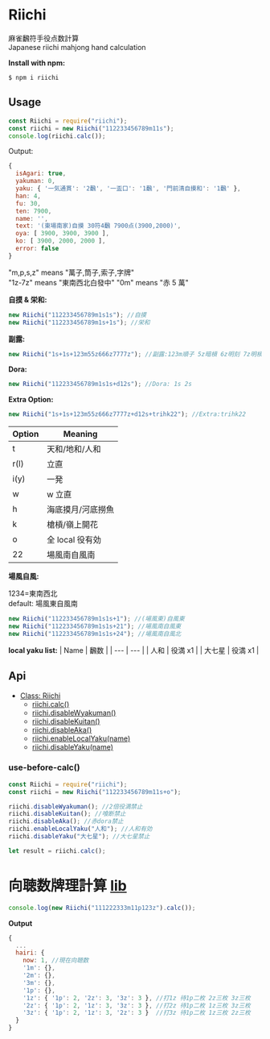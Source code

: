 # **Riichi**

麻雀飜符手役点数計算  
Japanese riichi mahjong hand calculation

**Install with npm:**

```
$ npm i riichi
```

## Usage

```js
const Riichi = require("riichi");
const riichi = new Riichi("112233456789m11s");
console.log(riichi.calc());
```

Output:

```js
{
  isAgari: true,
  yakuman: 0,
  yaku: { '一気通貫': '2飜', '一盃口': '1飜', '門前清自摸和': '1飜' },
  han: 4,
  fu: 30,
  ten: 7900,
  name: '',
  text: '(東場南家)自摸 30符4飜 7900点(3900,2000)',
  oya: [ 3900, 3900, 3900 ],
  ko: [ 3900, 2000, 2000 ],
  error: false
}
```

"m,p,s,z" means "萬子,筒子,索子,字牌"  
"1z-7z" means "東南西北白發中"
"0m" means "赤 5 萬"

**自摸 & 栄和:**

```js
new Riichi("112233456789m1s1s"); //自摸
new Riichi("112233456789m1s+1s"); //栄和
```

**副露:**

```js
new Riichi("1s+1s+123m55z666z7777z"); //副露:123m順子 5z暗槓 6z明刻 7z明槓
```

**Dora:**

```js
new Riichi("112233456789m1s1s+d12s"); //Dora: 1s 2s
```

**Extra Option:**

```js
new Riichi("1s+1s+123m55z666z7777z+d12s+trihk22"); //Extra:trihk22
```

| Option | Meaning           |
| ------ | ----------------- |
| t      | 天和/地和/人和    |
| r(l)   | 立直              |
| i(y)   | 一発              |
| w      | w 立直            |
| h      | 海底摸月/河底撈魚 |
| k      | 槍槓/嶺上開花     |
| o      | 全 local 役有効   |
| 22     | 場風南自風南      |

**場風自風:**

1234=東南西北  
default: 場風東自風南

```js
new Riichi("112233456789m1s1s+1"); //(場風東)自風東
new Riichi("112233456789m1s1s+21"); //場風南自風東
new Riichi("112233456789m1s1s+24"); //場風南自風北
```

**local yaku list:**
| Name | 飜数 |
| --- | --- |
| 人和 | 役満 x1 |
| 大七星 | 役満 x1 |

## Api

- [Class: Riichi](#Usage)
  - [riichi.calc()](#Usage)
  - [riichi.disableWyakuman()](#use-before-calc)
  - [riichi.disableKuitan()](#use-before-calc)
  - [riichi.disableAka()](#use-before-calc)
  - [riichi.enableLocalYaku(name)](#use-before-calc)
  - [riichi.disableYaku(name)](#use-before-calc)

### use-before-calc()

```js
const Riichi = require("riichi");
const riichi = new Riichi("112233456789m11s+o");

riichi.disableWyakuman(); //2倍役満禁止
riichi.disableKuitan(); //喰断禁止
riichi.disableAka(); //赤dora禁止
riichi.enableLocalYaku("人和"); //人和有効
riichi.disableYaku("大七星"); //大七星禁止

let result = riichi.calc();
```

# 向聴数牌理計算 [lib](https://github.com/takayama-lily/syanten)

```js
console.log(new Riichi("111222333m11p123z").calc());
```

**Output**

```js
{
  ...
  hairi: {
    now: 1, //現在向聴数
    '1m': {},
    '2m': {},
    '3m': {},
    '1p': {},
    '1z': { '1p': 2, '2z': 3, '3z': 3 }, //打1z 待1p二枚 2z三枚 3z三枚
    '2z': { '1p': 2, '1z': 3, '3z': 3 }, //打2z 待1p二枚 1z三枚 3z三枚
    '3z': { '1p': 2, '1z': 3, '2z': 3 }  //打3z 待1p二枚 1z三枚 2z三枚
  }
}
```
